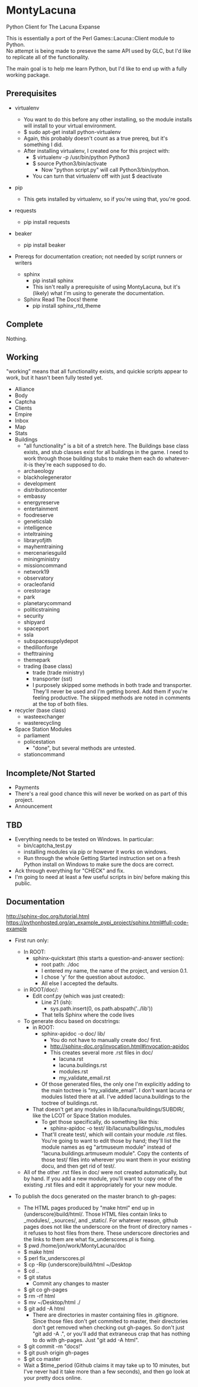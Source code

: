 MontyLacuna
===========


Python Client for The Lacuna Expanse

This is essentially a port of the Perl Games::Lacuna::Client module to Python.  
No attempt is being made to preseve the same API used by GLC, but I'd like to 
replicate all of the functionality.

The main goal is to help me learn Python, but I'd like to end up with a fully 
working package.

## Prerequisites
- virtualenv
  - You want to do this before any other installing, so the module installs will install 
    to your virtual environment.
  - $ sudo apt-get install python-virtualenv
  - Again, this probably doesn't count as a true prereq, but it's something I did.
  - After installing virtualenv, I created one for this project with:
    - $ virtualenv -p /usr/bin/python Python3
    - $ source Python3/bin/activate
      - Now "python script.py" will call Python3/bin/python.
    - You can turn that virtualenv off with just $ deactivate
- pip
  - This gets installed by virtualenv, so if you're using that, you're good.
- requests
  - pip install requests
- beaker
  - pip install beaker

- Prereqs for documentation creation; not needed by script runners or writers
  - sphinx
    - pip install sphinx
    - This isn't really a prerequisite of using MontyLacuna, but it's (likely) what I'm 
      using to generate the documentation.
  - Sphinx Read The Docs! theme
    - pip install sphinx_rtd_theme

## Complete
Nothing.

## Working
"working" means that all functionality exists, and quickie scripts appear to 
work, but it hasn't been fully tested yet.

- Alliance
- Body
- Captcha
- Clients
- Empire
- Inbox
- Map
- Stats
- Buildings
  - "all functionality" is a bit of a stretch here.  The Buildings base class 
exists, and stub classes exist for all buildings in the game.  I need to work 
through those building stubs to make them each do whatever-it-is they're each 
supposed to do.
  - archaeology
  - blackholegenerator
  - development
  - distributioncenter
  - embassy
  - energyreserve
  - entertainment
  - foodreserve
  - geneticslab
  - intelligence
  - inteltraining
  - libraryofjith
  - mayhemtraining
  - mercenariesguild
  - miningministry
  - missioncommand
  - network19
  - observatory
  - oracleofanid
  - orestorage
  - park
  - planetarycommand
  - politicstraining
  - security
  - shipyard
  - spaceport
  - ssla
  - subspacesupplydepot
  - thedillonforge
  - thefttraining
  - themepark
  - trading (base class)
    - trade (trade ministry)
    - transporter (sst)
    - I purposely skipped some methods in both trade and transporter.  They'll never be 
      used and I'm getting bored.  Add them if you're feeling productive.  The skipped 
      methods are noted in comments at the top of both files.
 - recycler (base class)
    - wasteexchanger
    - wasterecycling
  - Space Station Modules
    - parliament
    - policestation
      - "done", but several methods are untested.
    - stationcommand

## Incomplete/Not Started
- Payments
 - There's a real good chance this will never be worked on as part of this 
   project.
- Announcement

## TBD
- Everything needs to be tested on Windows.  In particular:
  - bin/captcha_test.py
  - installing modules via pip or however it works on windows.
  - Run through the whole Getting Started instruction set on a fresh Python install on 
    Windows to make sure the docs are correct.
- Ack through everything for "CHECK" and fix.
- I'm going to need at least a few useful scripts in bin/ before making this public.

## Documentation
http://sphinx-doc.org/tutorial.html
https://pythonhosted.org/an_example_pypi_project/sphinx.html#full-code-example

- First run only:
  - In ROOT:
    - sphinx-quickstart (this starts a question-and-answer section):
      - root path: ./doc
      - I entered my name, the name of the project, and version 0.1.
      - I chose 'y' for the question about autodoc.
      - All else I accepted the defaults.
  - in ROOT/doc/:
    - Edit conf.py (which was just created):
      - Line 21 (ish):
        - sys.path.insert(0, os.path.abspath('../lib'))
      - That tells Sphinx where the code lives
  - To generate docu based on docstrings:
    - in ROOT:
      - sphinx-apidoc -o doc/ lib/
        - You do not have to manually create doc/ first.
        - http://sphinx-doc.org/invocation.html#invocation-apidoc
        - This creates several more .rst files in doc/
          - lacuna.rst
          - lacuna.buildings.rst
          - modules.rst
          - my_validate_email.rst
      - Of those generated files, the only one I'm explicitly adding to the main toctree 
        is "my_validate_email".  I don't want lacuna or modules listed there at all.  I've 
        added lacuna.buildings to the toctree of buildings.rst.
    - That doesn't get any modules in lib/lacuna/buildings/SUBDIR/, like the LCOT or Space 
      Station modules.
      - To get those specifically, do something like this:
        - sphinx-apidoc -o test/ lib/lacuna/buildings/ss_modules
      - That'll create test/, which will contain your module .rst files.  You're going to 
        want to edit those by hand; they'll list the module names as eg "artmuseum module" 
        instead of "lacuna.buildings.artmuseum module".  Copy the contents of those test/ 
        files into wherever you want them in your existing docu, and then get rid of 
        test/.
  - All of the other .rst files in doc/ were not created automatically, but by hand.  If 
    you add a new module, you'll want to copy one of the existing .rst files and edit it 
    appropriately for your new module.

- To publish the docs generated on the master branch to gh-pages:
  - The HTML pages produced by "make html" end up in {underscore}build/html/.  Those HTML 
    files contain links to _modules/, _sources/, and _static/.  For whatever reason, 
    github pages does not like the underscore on the front of directory names - it refuses 
    to host files from there.  These underscore directories and the links to them are what 
    fix_underscores.pl is fixing.
  - $ pwd
    /home/jon/work/MontyLacuna/doc
  - $ make html
  - $ perl fix_underscores.pl
  - $ cp -Rip {underscore}build/html ~/Desktop
  - $ cd ..
  - $ git status
    - Commit any changes to master
  - $ git co gh-pages
  - $ rm -rf html
  - $ mv ~/Desktop/html ./
  - $ git add -A html
    - There are directories in master containing files in .gitignore.  Since those files 
      don't get commited to master, their directories don't get removed when checking out 
      gh-pages.  So don't just "git add -A .", or you'll add that extraneous crap that has 
      nothing to do with gh-pages.  Just "git add -A html".
  - $ git commit -m "docs!"
  - $ git push origin gh-pages
  - $ git co master
  - Wait a $time_period (Github claims it may take up to 10 minutes, but I've never had it 
    take more than a few seconds), and then go look at your pretty docs online.























